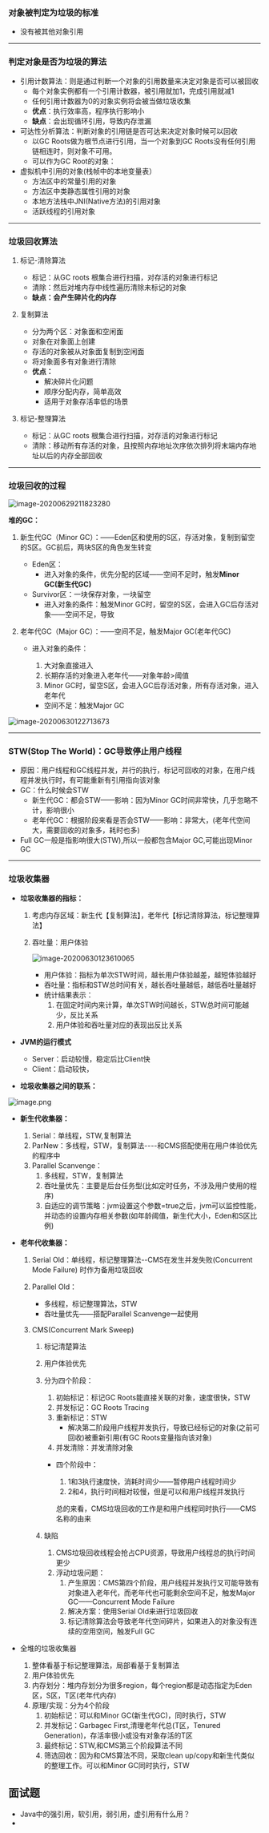 ### 对象被判定为垃圾的标准

- 没有被其他对象引用

<hr/>

### 判定对象是否为垃圾的算法

- 引用计数算法：则是通过判断一个对象的引用数量来决定对象是否可以被回收
  - 每个对象实例都有一个引用计数器，被引用就加1，完成引用就减1
  - 任何引用计数器为0的对象实例将会被当做垃圾收集
  - **优点**：执行效率高，程序执行影响小
  - **缺点**：会出现循环引用，导致内存泄漏
- 可达性分析算法：判断对象的引用链是否可达来决定对象时候可以回收
  - 以GC Roots做为根节点进行引用，当一个对象到GC Roots没有任何引用链相连时，则对象不可用。
  - 可以作为GC Root的对象：
- 虚拟机中引用的对象(栈帧中的本地变量表）
  - 方法区中的常量引用的对象
  - 方法区中类静态属性引用的对象
  - 本地方法栈中JNI(Native方法)的引用对象
  - 活跃线程的引用对象

<hr/>

### 垃圾回收算法

1. 标记-清除算法
   * 标记：从GC roots 根集合进行扫描，对存活的对象进行标记
   * 清除：然后对堆内存中线性遍历清除未标记的对象
   * **缺点：会产生碎片化的内存**

2. 复制算法
   * 分为两个区：对象面和空闲面
   * 对象在对象面上创建
   * 存活的对象被从对象面复制到空闲面
   * 将对象面多有对象进行清除
   * **优点：**
     * 解决碎片化问题
     * 顺序分配内存，简单高效
     * 适用于对象存活率低的场景

3. 标记-整理算法
   * 标记：从GC roots 根集合进行扫描，对存活的对象进行标记
   * 清除：移动所有存活的对象，且按照内存地址次序依次排列将末端内存地址以后的内存全部回收

<hr />

### 垃圾回收的过程

![image-20200629211823280](C:\Users\apple\AppData\Roaming\Typora\typora-user-images\image-20200629211823280.png)

**堆的GC：**

1. 新生代GC（Minor GC）：——Eden区和使用的S区，存活对象，复制到留空的S区。GC前后，两块S区的角色发生转变

   * Eden区：
     * 进入对象的条件，优先分配的区域——空间不足时，触发**Minor GC(新生代GC)**
   * Survivor区：一块保存对象，一块留空
     * 进入对象的条件：触发Minor GC时，留空的S区，会进入GC后存活对象——空间不足，导致

2. 老年代GC（Major GC）：——空间不足，触发Major GC(老年代GC)

   * 进入对象的条件：

     1. 大对象直接进入
     2. 长期存活的对象进入老年代——对象年龄>阈值
     3. Minor GC时，留空S区，会进入GC后存活对象，所有存活对象，进入老年代

     * 空间不足：触发Major GC

![image-20200630122713673](C:\Users\apple\AppData\Roaming\Typora\typora-user-images\image-20200630122713673.png)

<hr/>

### STW(Stop The World)：GC导致停止用户线程

* 原因：用户线程和GC线程并发，并行的执行，标记可回收的对象，在用户线程并发执行时，有可能重新有引用指向该对象
* GC：什么时候会STW
  * 新生代GC：都会STW——影响：因为Minor GC时间非常快，几乎忽略不计，影响很小
  * 老年代GC：根据阶段来看是否会STW——影响：非常大，(老年代空间大，需要回收的对象多，耗时也多)
* Full GC一般是指影响很大(STW),所以一般都包含Major GC,可能出现Minor GC

<hr />

### 垃圾收集器

* **垃圾收集器的指标：**

  1. 考虑内存区域：新生代【复制算法】，老年代【标记清除算法，标记整理算法】

  2. 吞吐量：用户体验

     ![image-20200630123610065](C:\Users\apple\AppData\Roaming\Typora\typora-user-images\image-20200630123610065.png)

     * 用户体验：指标为单次STW时间，越长用户体验越差，越短体验越好
     * 吞吐量：指标和STW总时间有关，越长吞吐量越低，越低吞吐量越好
     * 统计结果表示：
       1. 在固定时间内来计算，单次STW时间越长，STW总时间可能越少，反比关系
       2. 用户体验和吞吐量对应的表现出反比关系

* **JVM的运行模式**

  * Server：启动较慢，稳定后比Client快
  * Client：启动较快，

- **垃圾收集器之间的联系：**

![image.png](https://cdn.nlark.com/yuque/0/2020/png/1522819/1591068525581-c6cdcc21-aa56-47c4-883e-e361598db108.png)

* **新生代收集器：**

  1. Serial：单线程，STW,复制算法
  2. ParNew：多线程，STW，复制算法----和CMS搭配使用在用户体验优先的程序中
  3. Parallel Scanvenge：
     1. 多线程，STW，复制算法
     2. 吞吐量优先：主要是后台任务型(比如定时任务，不涉及用户使用的程序)
     3. 自适应的调节策略：jvm设置这个参数=true之后，jvm可以监控性能，并动态的设置内存相关参数(如年龄阈值，新生代大小，Eden和S区比例)

* **老年代收集器：**

  1. Serial Old：单线程，标记整理算法--CMS在发生并发失败(Concurrent Mode Failure) 时作为备用垃圾回收

  2. Parallel Old：

     * 多线程，标记整理算法，STW
     * 吞吐量优先——搭配Parallel Scanvenge一起使用

  3. CMS(Concurrent Mark Sweep)

     1. 标记清楚算法

     2. 用户体验优先

     3. 分为四个阶段：

        1. 初始标记：标记GC Roots能直接关联的对象，速度很快，STW
        2. 并发标记：GC Roots Tracing
        3. 重新标记：STW
           * 解决第二阶段用户线程并发执行，导致已经标记的对象(之前可回收)被重新引用(有GC Roots变量指向该对象)
        4. 并发清除：并发清除对象

        * 四个阶段中：

          1. 1和3执行速度快，消耗时间少——暂停用户线程时间少
          2. 2和4，执行时间相对较慢，但是可以和用户线程并发执行

          总的来看，CMS垃圾回收的工作是和用户线程同时执行——CMS名称的由来

     4. 缺陷

        1. CMS垃圾回收线程会抢占CPU资源，导致用户线程总的执行时间更少
        2. 浮动垃圾问题：
           1. 产生原因：CMS第四个阶段，用户线程并发执行又可能导致有对象进入老年代，而老年代也可能剩余空间不足，触发Major GC——Concurrent Mode Failure
           2. 解决方案：使用Serial Old来进行垃圾回收
           3. 标记清除算法会导致老年代空间碎片，如果进入的对象没有连续的空用空间，触发Full GC

* 全堆的垃圾收集器

  1. 整体看基于标记整理算法，局部看基于复制算法
  2. 用户体验优先
  3. 内存划分：堆内存划分为很多region，每个region都是动态指定为Eden区，S区，T区(老年代内存)
  4. 原理/实现：分为4个阶段
     1. 初始标记：可以和Minor GC(新生代GC)，同时执行，STW
     2. 并发标记：Garbagec First,清理老年代总(T区，Tenured Generation)，存活率很小或没有对象存活的T区
     3. 最终标记：STW,和CMS第三个阶段算法不同
     4. 筛选回收：因为和CMS算法不同，采取clean up/copy和新生代类似的整理工作。可以和Minor GC同时执行，STW

## 面试题

- Java中的强引用，软引用，弱引用，虚引用有什么用？
- 